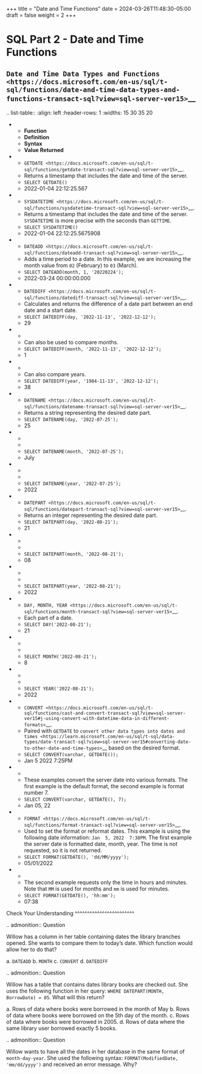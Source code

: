 +++
title = "Date and Time Functions"
date = 2024-03-26T11:48:30-05:00
draft = false
weight = 2
+++

SQL Part 2 - Date and Time Functions
====================================

`Date and Time Data Types and Functions <https://docs.microsoft.com/en-us/sql/t-sql/functions/date-and-time-data-types-and-functions-transact-sql?view=sql-server-ver15>`__
---------------------------------------------------------------------------------------------------------------------------------------------------------------------------

.. list-table::
   :align: left
   :header-rows: 1
   :widths: 15 30 35 20
   
   * - **Function**
     - **Definition**
     - **Syntax**
     - **Value Returned**
   * - `GETDATE <https://docs.microsoft.com/en-us/sql/t-sql/functions/getdate-transact-sql?view=sql-server-ver15>`__.
     - Returns a timestamp that includes the date and time of the server. 
     - ``SELECT GETDATE()``
     - 2022-01-04 22:12:25.567
   * - `SYSDATETIME <https://docs.microsoft.com/en-us/sql/t-sql/functions/sysdatetime-transact-sql?view=sql-server-ver15>`__.
     - Returns a timestamp that includes the date and time of the server. ``SYSDATETIME`` is more precise with the seconds than ``GETTIME``.
     - ``SELECT SYSDATETIME()``
     - 2022-01-04 22:12:25.5675908
   * - `DATEADD <https://docs.microsoft.com/en-us/sql/t-sql/functions/dateadd-transact-sql?view=sql-server-ver15>`__.
     - Adds a time period to a date. In this example, we are increasing the month value from ``02`` (February) to ``03`` (March).
     - ``SELECT DATEADD(month, 1, '20220224');``
     - 2022-03-24 00:00:00.000
   * - `DATEDIFF <https://docs.microsoft.com/en-us/sql/t-sql/functions/datediff-transact-sql?view=sql-server-ver15>`__.
     - Calculates and returns the difference of a date part between an end date and a start date.
     - ``SELECT DATEDIFF(day, '2022-11-13', '2022-12-12');``
     - 29
   * - 
     - Can also be used to compare months.
     - ``SELECT DATEDIFF(month, '2022-11-13', '2022-12-12');``
     - 1
   * - 
     - Can also compare years.
     - ``SELECT DATEDIFF(year, '1984-11-13', '2022-12-12');``
     - 38
   * - `DATENAME <https://docs.microsoft.com/en-us/sql/t-sql/functions/datename-transact-sql?view=sql-server-ver15>`__.
     - Returns a string representing the desired date part.
     - ``SELECT DATENAME(day, '2022-07-25');``
     - 25
   * - 
     - 
     - ``SELECT DATENAME(month, '2022-07-25');``
     - July
   * -
     - 
     - ``SELECT DATENAME(year, '2022-07-25');``
     - 2022
   * - `DATEPART <https://docs.microsoft.com/en-us/sql/t-sql/functions/datepart-transact-sql?view=sql-server-ver15>`__.
     - Returns an integer representing the desired date part.
     - ``SELECT DATEPART(day, '2022-08-21');``
     - 21
   * -
     - 
     - ``SELECT DATEPART(month, '2022-08-21');``
     - 08
   * -
     -  
     - ``SELECT DATEPART(year, '2022-08-21');``
     - 2022
   * - `DAY, MONTH, YEAR <https://docs.microsoft.com/en-us/sql/t-sql/functions/month-transact-sql?view=sql-server-ver15>`__.
     - Each part of a date.
     - ``SELECT DAY('2022-08-21');``
     - 21
   * -
     - 
     - ``SELECT MONTH('2022-08-21');``
     - 8
   * -
     - 
     - ``SELECT YEAR('2022-08-21');``
     - 2022
   * - `CONVERT <https://docs.microsoft.com/en-us/sql/t-sql/functions/cast-and-convert-transact-sql?view=sql-server-ver15#j-using-convert-with-datetime-data-in-different-formats>`__.
     - Paired with ``GETDATE`` to `convert other data types into dates and times <https://learn.microsoft.com/en-us/sql/t-sql/data-types/date-transact-sql?view=sql-server-ver15#converting-date-to-other-date-and-time-types>`__ based on the desired format.
     - ``SELECT CONVERT(varchar, GETDATE());``
     - Jan  5 2022  7:25PM
   * - 
     - These examples convert the server date into various formats. The first example is the default format, the second example is format number 7. 
     - ``SELECT CONVERT(varchar, GETDATE(), 7);``
     - Jan 05, 22
   * - `FORMAT <https://docs.microsoft.com/en-us/sql/t-sql/functions/format-transact-sql?view=sql-server-ver15>`__.
     - Used to set the format or reformat dates. This example is using the following date information: ``Jan  5, 2022  7:38PM``. The first example the server date is formatted date, month, year. The time is not requested, so it is not returned.
     - ``SELECT FORMAT(GETDATE(), 'dd/MM/yyyy');``
     - 05/01/2022
   * - 
     - The second example requests only the time in hours and minutes. Note that ``MM`` is used for months and ``mm`` is used for minutes.
     - ``SELECT FORMAT(GETDATE(), 'hh:mm');``
     - 07:38

Check Your Understanding
^^^^^^^^^^^^^^^^^^^^^^^^

.. admonition:: Question

   Willow has a column in her table containing dates the library branches opened.  She wants to compare them to today’s date. Which function would allow her to do that?

   a. ``DATEADD``
   b. ``MONTH``
   c. ``CONVERT``
   d. ``DATEDIFF``
   
.. admonition:: Question

   Willow has a table that contains dates library books are checked out.  She uses the following function in her query: ``WHERE DATEPART(MONTH, BorrowDate) = 05``.  What will this return?

   a. Rows of data where books were borrowed in the month of May 
   b. Rows of data where books were borrowed on the 5th day of the month. 
   c. Rows of data where books were borrowed in 2005. 
   d. Rows of data where the same library user borrowed exactly 5 books. 

.. admonition:: Question

   Willow wants to have all the dates in her database in the same format of ``month-day-year``.  She used the following syntax: ``FORMAT(ModifiedDate, 'mm/dd/yyyy')`` and received an error message.  Why?